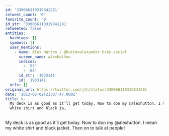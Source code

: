 ```yaml
---
id: '330066110319841281'
retweet_count: '0'
favorite_count: '0'
id_str: '330066110319841281'
retweeted: false
entities:
  hashtags: []
  symbols: []
  user_mentions:
    - name: Alex Hutton / @huttonalexander.bsky.social
      screen_name: alexhutton
      indices:
        - '53'
        - '64'
      id_str: '1933141'
      id: '1933141'
  urls: []
original_url: https://twitter.com/jth/status/330066110319841281
date: '2013-05-02T21:07:47.000Z'
title: >-
  My deck is as good as it’ll get today. Now to don my @alexhutton. I mean my
  white shirt and black ja…
---
```


My deck is as good as it’ll get today. Now to don my @alexhutton. I mean my white shirt and black jacket. Then on to talk at people!